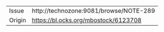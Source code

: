 |          |                                               |
|----------|-----------------------------------------------|
| Issue    | http://technozone:9081/browse/NOTE-289        |
| Origin   | https://bl.ocks.org/mbostock/6123708          |
